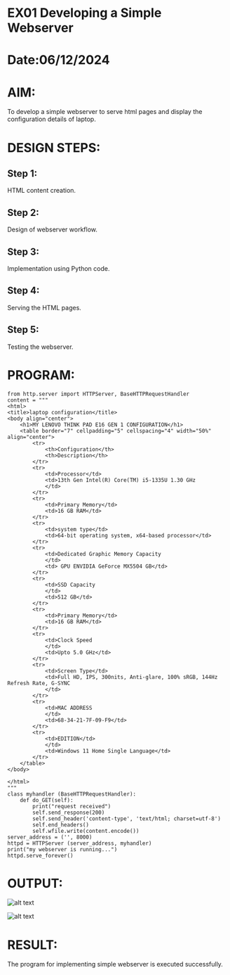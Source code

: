 # EX01 Developing a Simple Webserver

# Date:06/12/2024
# AIM:
To develop a simple webserver to serve html pages and display the configuration details of laptop.

# DESIGN STEPS:
## Step 1:
HTML content creation.

## Step 2:
Design of webserver workflow.

## Step 3:
Implementation using Python code.

## Step 4:
Serving the HTML pages.

## Step 5:
Testing the webserver.

# PROGRAM:
```
from http.server import HTTPServer, BaseHTTPRequestHandler
content = """
<html>
<title>laptop configuration</title>
<body align="center">
    <h1>MY LENOVO THINK PAD E16 GEN 1 CONFIGURATION</h1>
    <table border="7" cellpadding="5" cellspacing="4" width="50%" align="center">
        <tr>
            <th>Configuration</th>
            <th>Description</th>
        </tr>
        <tr>
            <td>Processor</td>
            <td>13th Gen Intel(R) Core(TM) i5-1335U 1.30 GHz
            </td>
        </tr>
        <tr>
            <td>Primary Memory</td>
            <td>16 GB RAM</td>
        </tr>
        <tr>
            <td>system type</td>
            <td>64-bit operating system, x64-based processor</td>
        </tr>
        <tr>
            <td>Dedicated Graphic Memory Capacity
            </td>
            <td> GPU ENVIDIA GeForce MX5504 GB</td>
        </tr>
        <tr>
            <td>SSD Capacity
            </td>
            <td>512 GB</td>
        </tr>
        <tr>
            <td>Primary Memory</td>
            <td>16 GB RAM</td>
        </tr>
        <tr>
            <td>Clock Speed
            </td>
            <td>Upto 5.0 GHz</td>
        </tr>
        <tr>
            <td>Screen Type</td>
            <td>Full HD, IPS, 300nits, Anti-glare, 100% sRGB, 144Hz Refresh Rate, G-SYNC
            </td>
        </tr>
        <tr>
            <td>MAC ADDRESS
            </td>
            <td>68-34-21-7F-09-F9</td>
        </tr>
        <tr>
            <td>EDITION</td>
            </td>
            <td>Windows 11 Home Single Language</td>
        </tr>
    </table>
</body>

</html>
"""
class myhandler (BaseHTTPRequestHandler):
    def do_GET(self):
        print("request received")
        self.send_response(200)
        self.send_header('content-type', 'text/html; charset=utf-8')
        self.end_headers()
        self.wfile.write(content.encode())
server_address = ('', 8000)
httpd = HTTPServer (server_address, myhandler)
print("my webserver is running...")
httpd.serve_forever()
```
# OUTPUT:

![alt text](<../Screenshot 2024-12-06 184406.png>)

![alt text](<../Screenshot 2024-12-06 184754.png>)

# RESULT:
The program for implementing simple webserver is executed successfully.
